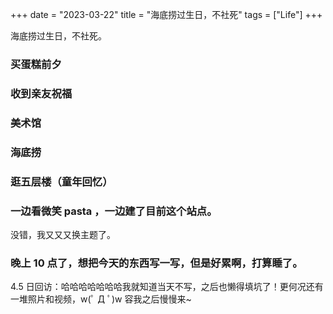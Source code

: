 +++
date = "2023-03-22"
title = "海底捞过生日，不社死"
tags = ["Life"]
+++

海底捞过生日，不社死。

<!--more-->

### 买蛋糕前夕

### 收到亲友祝福

### 美术馆

### 海底捞

### 逛五层楼（童年回忆）

### 一边看微笑 pasta ，一边建了目前这个站点。

没错，我又又又换主题了。

### 晚上 10 点了，想把今天的东西写一写，但是好累啊，打算睡了。

4.5 日回访：哈哈哈哈哈哈哈我就知道当天不写，之后也懒得填坑了！更何况还有一堆照片和视频，w(ﾟ Д ﾟ)w 容我之后慢慢来~

